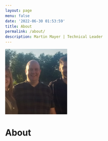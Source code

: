 ```yaml
---
layout: page
menu: false
date: '2022-06-30 01:53:59'
title: About
permalink: /about/
description: Martin Mayer | Technical Leader
---
```


<img class="img-rounded" src="/assets/img/uploads/martinmayer.jpg" alt="Martin Mayer" width="200">

# About

